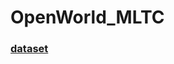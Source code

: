 # OpenWorld_MLTC

### [dataset](https://drive.google.com/drive/folders/1eX6awgaAVmRee2pnWb2bdaQGFP_zlmyS?usp=drive_link)

